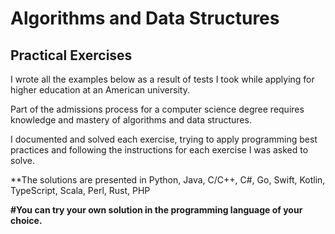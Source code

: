 # Algorithms and Data Structures
## Practical Exercises

I wrote all the examples below as a result of tests I took while applying for higher education at an American university.

Part of the admissions process for a computer science degree requires knowledge and mastery of algorithms and data structures.

I documented and solved each exercise, trying to apply programming best practices and following the instructions for each exercise I was asked to solve.

**The solutions are presented in Python, Java, C/C++, C#, Go, Swift, Kotlin, TypeScript, Scala, Perl, Rust, PHP

**#You can try your own solution in the programming language of your choice.**



